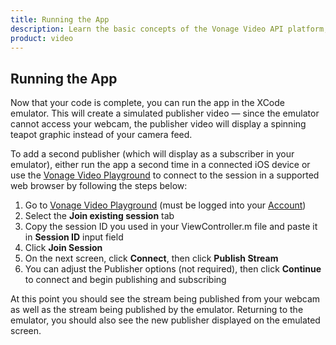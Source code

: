 ```yaml
---
title: Running the App
description: Learn the basic concepts of the Vonage Video API platform, including how users can communicate through video, voice, and messaging. Explore a basic Vonage Video API flow.
product: video
--- 
```


## Running the App

Now that your code is complete, you can run the app in the XCode emulator. This will create a simulated publisher video — since the emulator cannot access your webcam, the publisher video will display a spinning teapot graphic instead of your camera feed.

To add a second publisher (which will display as a subscriber in your emulator), either run the app a second time in a connected iOS device or use the [Vonage Video Playground](https://tokbox.com/developer/tools/playground/) to connect to the session in a supported web browser by following the steps below:

1. Go to [Vonage Video Playground](https://tokbox.com/developer/tools/playground/) (must be logged into your [Account](https://www.tokbox.com/account/user/signup))
2. Select the **Join existing session** tab
3. Copy the session ID you used in your ViewController.m file and paste it in **Session ID** input field
4. Click **Join Session**
5. On the next screen, click **Connect**, then click **Publish Stream**
6. You can adjust the Publisher options (not required), then click **Continue** to connect and begin publishing and subscribing

At this point you should see the stream being published from your webcam as well as the stream being published by the emulator. Returning to the emulator, you should also see the new publisher displayed on the emulated screen.
